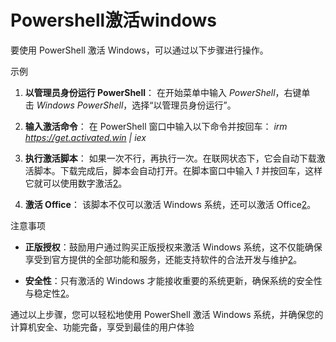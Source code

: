 
# Powershell激活windows

要使用 PowerShell 激活 Windows，可以通过以下步骤进行操作。

示例

1. **以管理员身份运行 PowerShell**： 在开始菜单中输入 _PowerShell_，右键单击 _Windows PowerShell_，选择“以管理员身份运行”。
    
2. **输入激活命令**： 在 PowerShell 窗口中输入以下命令并按回车： _irm https://get.activated.win | iex_
    
3. **执行激活脚本**： 如果一次不行，再执行一次。在联网状态下，它会自动下载激活脚本。下载完成后，脚本会自动打开。在脚本窗口中输入 _1_ 并按回车，这样它就可以使用数字激活[2](https://www.bilibili.com/opus/944555078960807958)。
    
4. **激活 Office**： 该脚本不仅可以激活 Windows 系统，还可以激活 Office[2](https://www.bilibili.com/opus/944555078960807958)。
    

注意事项

- **正版授权**：鼓励用户通过购买正版授权来激活 Windows 系统，这不仅能确保享受到官方提供的全部功能和服务，还能支持软件的合法开发与维护[2](https://www.bilibili.com/opus/944555078960807958)。
    
- **安全性**：只有激活的 Windows 才能接收重要的系统更新，确保系统的安全性与稳定性[2](https://www.bilibili.com/opus/944555078960807958)。
    

通过以上步骤，您可以轻松地使用 PowerShell 激活 Windows 系统，并确保您的计算机安全、功能完备，享受到最佳的用户体验